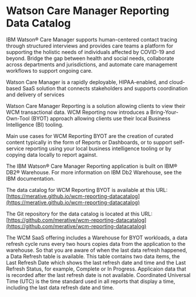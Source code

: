 # Watson Care Manager Reporting Data Catalog

IBM Watson® Care Manager supports human-centered contact tracing through structured interviews and provides care teams a platform for supporting the holistic needs of individuals affected by COVID-19 and beyond. Bridge the gap between health and social needs, collaborate across departments and jurisdictions, and automate care management workflows to support ongoing care.

Watson Care Manager is a rapidly deployable, HIPAA-enabled, and cloud-based SaaS solution that connects stakeholders and supports coordination and delivery of services

Watson Care Manager Reporting is a solution allowing clients to view their WCM transactional data.  WCM Reporting now introduces a Bring-Your-Own-Tool (BYOT) approach allowing clients use their local Business Intelligence (BI) tooling.   

Main use cases for WCM Reporting BYOT are the creation of curated content typically in the form of Reports or Dashboards, or to support self-service reporting using your local business intelligence tooling or by copying data locally to report against.

The IBM Watson® Care Manager Reporting application is built on IBM® DB2® Warehouse. For more information on IBM Db2 Warehouse, see the IBM documentation.


The data catalog for WCM Reporting BYOT is available at this URL: [https://merative.github.io/wcm-reporting-datacatalog](https://merative.github.io/wcm-reporting-datacatalog)

The Git repository for the data catalog is located at this URL: [https://github.com/merative/wcm-reporting-datacatalog](https://github.com/merative/wcm-reporting-datacatalog)

The WCM SaaS offering includes a Warehouse for BYOT workloads, a data refresh cycle runs every two hours copies data from the application to the warehouse. So that you are aware of when the last data refresh happened, a Data Refresh table is available. This table contains two data items, the Last Refresh Date which shows the last refresh date and time and the Last Refresh Status, for example, Complete or In Progress. Applicaion data that is recorded after the last refresh date is not available. Coordinated Universal Time (UTC) is the time standard used in all reports that display a time, including the last data refresh date and time.
